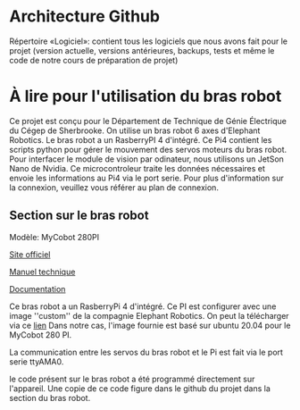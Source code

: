 # Architecture Github
Répertoire «Logiciel»: contient tous les logiciels que nous avons fait pour le projet (version actuelle, versions antérieures, backups, tests et même le code de notre cours de préparation de projet)




# À lire pour l'utilisation du bras robot 



Ce projet est conçu pour le Département de Technique de Génie Électrique du Cégep de Sherbrooke. On utilise un bras robot 6 axes d'Elephant Robotics. 
Le bras robot a un RasberryPI 4 d'intégré. Ce Pi4 contient les scripts python pour gérer le mouvement des servos moteurs du bras robot. Pour interfacer le module de vision par odinateur, 
nous utilisons un JetSon Nano de Nvidia. Ce microcontroleur traite les données nécessaires et envoie les informations au Pi4 via le port serie. Pour plus d'information sur la connexion, 
veuillez vous référer au plan de connexion.

## Section sur le bras robot

Modèle: MyCobot 280PI

[Site officiel](https://www.elephantrobotics.com/en/mycobot-pi/)

[Manuel technique](https://www.elephantrobotics.com/wp-content/uploads/2021/03/myCobot-User-Mannul-EN-V20210318.pdf)

[Documentation](https://docs.elephantrobotics.com/docs/gitbook-en/)

Ce bras robot a un RasberryPi 4 d'intégré. Ce PI est configurer avec une image ''custom'' de la compagnie Elephant Robotics.
On peut la télécharger via ce [lien](https://www.elephantrobotics.com/en/downloads/)
Dans notre cas, l'image fournie est basé sur ubuntu 20.04 pour le MyCobot 280 PI.

La communication entre les servos du bras robot et le Pi est fait via
le port serie ttyAMA0.

le code présent sur le bras robot a été programmé directement sur l'appareil. Une copie de ce code figure dans le github du projet dans la section du bras robot.
